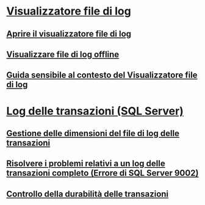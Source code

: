 # [Visualizzatore file di log](log-file-viewer.md)
## [Aprire il visualizzatore file di log](open-log-file-viewer.md)
## [Visualizzare file di log offline](view-offline-log-files.md)
## [Guida sensibile al contesto del Visualizzatore file di log](log-file-viewer-f1-help.md)
# [Log delle transazioni (SQL Server)](the-transaction-log-sql-server.md)
## [Gestione delle dimensioni del file di log delle transazioni](manage-the-size-of-the-transaction-log-file.md)
## [Risolvere i problemi relativi a un log delle transazioni completo (Errore di SQL Server 9002)](troubleshoot-a-full-transaction-log-sql-server-error-9002.md)
## [Controllo della durabilità delle transazioni](control-transaction-durability.md)
